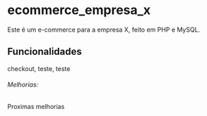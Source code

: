 # ecommerce_empresa_x
Este é um e-commerce para a empresa X, feito em PHP e MySQL.

## Funcionalidades

checkout, teste, teste

###### Melhorias:

Proximas melhorias